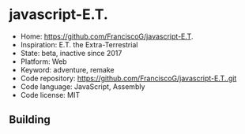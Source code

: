 # javascript-E.T.

- Home: https://github.com/FranciscoG/javascript-E.T.
- Inspiration: E.T. the Extra-Terrestrial
- State: beta, inactive since 2017
- Platform: Web
- Keyword: adventure, remake
- Code repository: https://github.com/FranciscoG/javascript-E.T..git
- Code language: JavaScript, Assembly
- Code license: MIT

## Building
